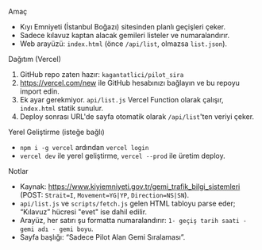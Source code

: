Amaç
- Kıyı Emniyeti (İstanbul Boğazı) sitesinden planlı geçişleri çeker.
- Sadece kılavuz kaptan alacak gemileri listeler ve numaralandırır.
- Web arayüzü: `index.html` (önce `/api/list`, olmazsa `list.json`).

Dağıtım (Vercel)
1) GitHub repo zaten hazır: `kagantatlici/pilot_sira`
2) https://vercel.com/new ile GitHub hesabınızı bağlayın ve bu repoyu import edin.
3) Ek ayar gerekmiyor. `api/list.js` Vercel Function olarak çalışır, `index.html` statik sunulur.
4) Deploy sonrası URL'de sayfa otomatik olarak `/api/list`'ten veriyi çeker.

Yerel Geliştirme (isteğe bağlı)
- `npm i -g vercel` ardından `vercel login`
- `vercel dev` ile yerel geliştirme, `vercel --prod` ile üretim deploy.

Notlar
- Kaynak: https://www.kiyiemniyeti.gov.tr/gemi_trafik_bilgi_sistemleri (POST: `Strait=I`, `Movement=YG|YP`, `Direction=NS|SN`).
- `api/list.js` ve `scripts/fetch.js` gelen HTML tabloyu parse eder; “Kılavuz” hücresi "evet" ise dahil edilir.
- Arayüz, her satırı şu formatta numaralandırır: `1- geçiş tarih saati - gemi adı - gemi boyu`.
- Sayfa başlığı: “Sadece Pilot Alan Gemi Sıralaması”.
